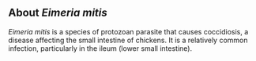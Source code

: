 About *Eimeria mitis* 
------------------------------------

*Eimeria mitis* is a species of protozoan parasite that causes coccidiosis, a disease affecting the small intestine of chickens. It is a relatively common infection, particularly in the ileum (lower small intestine).
